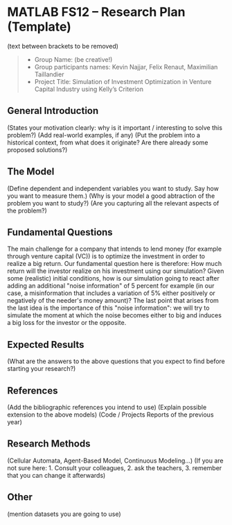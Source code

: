 # MATLAB FS12 – Research Plan (Template)
(text between brackets to be removed)

> * Group Name: (be creative!)
> * Group participants names: Kevin Najjar, Felix Renaut, Maximilian Taillandier
> * Project Title: Simulation of Investment Optimization in Venture Capital Industry using Kelly’s Criterion 

## General Introduction

(States your motivation clearly: why is it important / interesting to solve this problem?)
(Add real-world examples, if any)
(Put the problem into a historical context, from what does it originate? Are there already some proposed solutions?)

## The Model

(Define dependent and independent variables you want to study. Say how you want to measure them.) (Why is your model a good abtraction of the problem you want to study?) (Are you capturing all the relevant aspects of the problem?)


## Fundamental Questions

The main challenge for a company that intends to lend money (for example through venture capital (VC)) is to optimize the investment
in order to realize a big return. 
Our fundamental question here is therefore: How much return will the investor realize on his investment using our simulation?
Given some (realistic) initial conditions, how is our simulation going to react after adding an additional "noise information" 
of 5 percent for example (in our case, a misinformation that includes a variation of 5% either positively or negatively of 
the needer's money amount)? 
The last point that arises from the last idea is the importance of this "noise information": we will try to simulate 
the moment at which the noise becomes either to big and induces a big loss for the investor or the opposite.


## Expected Results

(What are the answers to the above questions that you expect to find before starting your research?)


## References 

(Add the bibliographic references you intend to use)
(Explain possible extension to the above models)
(Code / Projects Reports of the previous year)


## Research Methods

(Cellular Automata, Agent-Based Model, Continuous Modeling...) (If you are not sure here: 1. Consult your colleagues, 2. ask the teachers, 3. remember that you can change it afterwards)


## Other

(mention datasets you are going to use)
